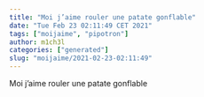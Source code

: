 ```yaml
---
title: "Moi j’aime rouler une patate gonflable"
date: "Tue Feb 23 02:11:49 CET 2021"
tags: ["moijaime", "pipotron"]
author: m1ch3l
categories: ["generated"]
slug: "moijaime/2021-02-23-02:11:49"
---
```


Moi j’aime rouler une patate gonflable
